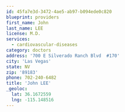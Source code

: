 ```yaml
---
id: 45fa7e3d-3472-4ae5-ab97-b094ede0c820
blueprint: providers
first_name: John
last_name: LEE
license: M.D.
services:
  - cardiovascular-diseases
category: doctors
address: '700 E Silverado Ranch Blvd  #170'
city: 'Las Vegas'
state: NV
zip: '89183'
phone: 702-240-6482
title: 'John LEE'
_geoloc:
  lat: 36.1672559
  lng: -115.148516
---
```

